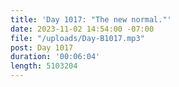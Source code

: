 ```yaml
---
title: 'Day 1017: "The new normal."'
date: 2023-11-02 14:54:00 -07:00
file: "/uploads/Day-B1017.mp3"
post: Day 1017
duration: '00:06:04'
length: 5103204
---
```


